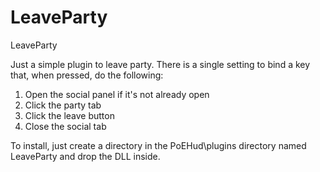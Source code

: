 # LeaveParty
LeaveParty

Just a simple plugin to leave party. There is a single setting to bind a key that, when pressed, do the following:

1. Open the social panel if it's not already open
2. Click the party tab
3. Click the leave button
4. Close the social tab

To install, just create a directory in the PoEHud\plugins directory named LeaveParty and drop the DLL inside.
